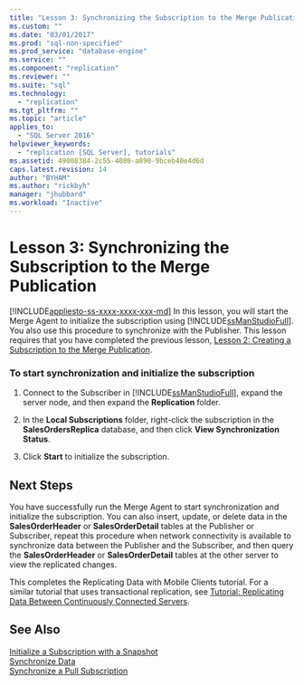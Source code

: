 ```yaml
---
title: "Lesson 3: Synchronizing the Subscription to the Merge Publication | Microsoft Docs"
ms.custom: ""
ms.date: "03/01/2017"
ms.prod: "sql-non-specified"
ms.prod_service: "database-engine"
ms.service: ""
ms.component: "replication"
ms.reviewer: ""
ms.suite: "sql"
ms.technology: 
  - "replication"
ms.tgt_pltfrm: ""
ms.topic: "article"
applies_to: 
  - "SQL Server 2016"
helpviewer_keywords: 
  - "replication [SQL Server], tutorials"
ms.assetid: 49008384-2c55-4080-a890-9bceb40e4d6d
caps.latest.revision: 14
author: "BYHAM"
ms.author: "rickbyh"
manager: "jhubbard"
ms.workload: "Inactive"
---
```

# Lesson 3: Synchronizing the Subscription to the Merge Publication
[!INCLUDE[appliesto-ss-xxxx-xxxx-xxx-md](../../includes/appliesto-ss-xxxx-xxxx-xxx-md.md)]
In this lesson, you will start the Merge Agent to initialize the subscription using [!INCLUDE[ssManStudioFull](../../includes/ssmanstudiofull-md.md)]. You also use this procedure to synchronize with the Publisher. This lesson requires that you have completed the previous lesson, [Lesson 2: Creating a Subscription to the Merge Publication](../../relational-databases/replication/lesson-2-creating-a-subscription-to-the-merge-publication.md).  
  
### To start synchronization and initialize the subscription  
  
1.  Connect to the Subscriber in [!INCLUDE[ssManStudioFull](../../includes/ssmanstudiofull-md.md)], expand the server node, and then expand the **Replication** folder.  
  
2.  In the **Local Subscriptions** folder, right-click the subscription in the **SalesOrdersReplica** database, and then click **View Synchronization Status**.  
  
3.  Click **Start** to initialize the subscription.  
  
## Next Steps  
You have successfully run the Merge Agent to start synchronization and initialize the subscription. You can also insert, update, or delete data in the **SalesOrderHeader** or **SalesOrderDetail** tables at the Publisher or Subscriber, repeat this procedure when network connectivity is available to synchronize data between the Publisher and the Subscriber, and then query the **SalesOrderHeader** or **SalesOrderDetail** tables at the other server to view the replicated changes.  
  
This completes the Replicating Data with Mobile Clients tutorial. For a similar tutorial that uses transactional replication, see [Tutorial: Replicating Data Between Continuously Connected Servers](../../relational-databases/replication/tutorial-replicating-data-between-continuously-connected-servers.md).  
  
## See Also  
[Initialize a Subscription with a Snapshot](../../relational-databases/replication/initialize-a-subscription-with-a-snapshot.md)  
[Synchronize Data](../../relational-databases/replication/synchronize-data.md)  
[Synchronize a Pull Subscription](../../relational-databases/replication/synchronize-a-pull-subscription.md)  
  
  
  
